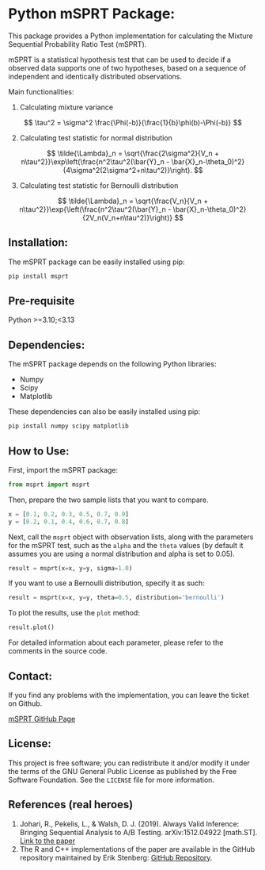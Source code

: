 # Python mSPRT Package:

This package provides a Python implementation for calculating the Mixture Sequential Probability Ratio Test (mSPRT). 

mSPRT is a statistical hypothesis test that can be used to decide if a observed data supports one of two hypotheses, based on a sequence of independent and identically distributed observations.

Main functionalities:
1. Calculating mixture variance

$$
\tau^2 = \sigma^2 \frac{\Phi(-b)}{\frac{1}{b}\phi(b)-\Phi(-b)}
$$

2. Calculating test statistic for normal distribution

$$
\tilde{\Lambda}_n = \sqrt{\frac{2\sigma^2}{V_n + n\tau^2}}\exp\left(\frac{n^2\tau^2(\bar{Y}_n - \bar{X}_n-\theta_0)^2}{4\sigma^2(2\sigma^2+n\tau^2)}\right).
$$

3. Calculating test statistic for Bernoulli distribution

$$
\tilde{\Lambda}_n = \sqrt{\frac{V_n}{V_n + n\tau^2}}\exp{\left(\frac{n^2\tau^2(\bar{Y}_n - \bar{X}_n-\theta_0)^2}{2V_n(V_n+n\tau^2)}\right)}
$$



## Installation:

The mSPRT package can be easily installed using pip:

```bash
pip install msprt
```

## Pre-requisite
Python >=3.10;<3.13

## Dependencies:

The mSPRT package depends on the following Python libraries:
- Numpy
- Scipy
- Matplotlib

These dependencies can also be easily installed using pip:

```bash
pip install numpy scipy matplotlib
```

## How to Use:

First, import the mSPRT package:

```python
from msprt import msprt
```

Then, prepare the two sample lists that you want to compare.

```python
x = [0.1, 0.2, 0.3, 0.5, 0.7, 0.9]
y = [0.2, 0.1, 0.4, 0.6, 0.7, 0.8]
```

Next, call the `msprt` object with observation lists, along with the parameters for the mSPRT test, such as the `alpha` and the `theta` values (by default it assumes you are using a normal distribution and alpha is set to 0.05).

```python
result = msprt(x=x, y=y, sigma=1.0)
```

If you want to use a Bernoulli distribution, specify it as such:

```python
result = msprt(x=x, y=y, theta=0.5, distribution='bernoulli')
```

To plot the results, use the `plot` method:

```python
result.plot()
```

For detailed information about each parameter, please refer to the comments in the source code.

## Contact:

If you find any problems with the implementation, you can leave the ticket on Github.

[mSPRT GitHub Page](https://github.com/ovidijusku/msprt)

## License:

This project is free software; you can redistribute it and/or modify it under the terms of the GNU General Public License as published by the Free Software Foundation. See the `LICENSE` file for more information.

## References (real heroes)
1. Johari, R., Pekelis, L., & Walsh, D. J. (2019). Always Valid Inference: Bringing Sequential Analysis to A/B Testing. arXiv:1512.04922 [math.ST]. [Link to the paper](https://doi.org/10.48550/arXiv.1512.04922)
2. The R and C++ implementations of the paper are available in the GitHub repository maintained by Erik Stenberg: [GitHub Repository](https://github.com/erik-stenberg/mixtureSPRT).
